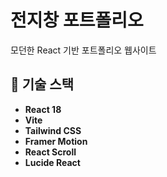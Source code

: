 # 전지창 포트폴리오

모던한 React 기반 포트폴리오 웹사이트

## 🚀 기술 스택

- **React 18**
- **Vite**
- **Tailwind CSS** 
- **Framer Motion**
- **React Scroll**
- **Lucide React**
